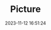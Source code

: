 ---
weight: 1
images:
- /images/edited/204.jpeg
title: Picture
date: 2023-11-12 16:51:24
tags: [luminarneo,work,ILCE7M3,70.0,car]
---